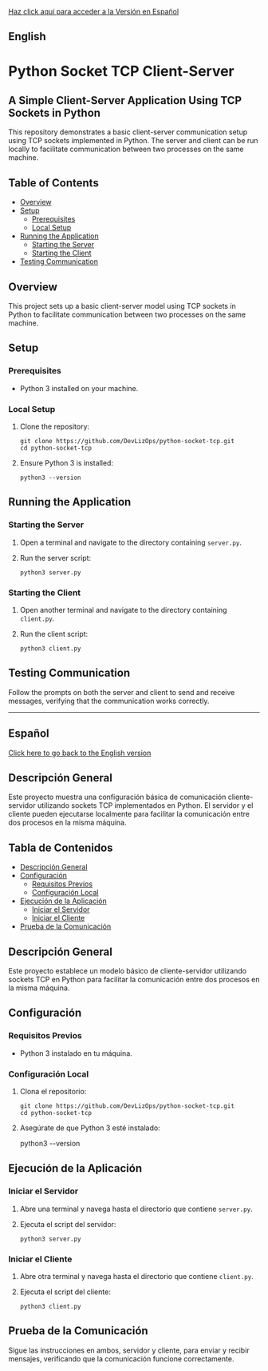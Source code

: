 [Haz click aquí para acceder a la Versión en Español](#español)

## English

# Python Socket TCP Client-Server
## A Simple Client-Server Application Using TCP Sockets in Python

This repository demonstrates a basic client-server communication setup using TCP sockets implemented in Python. The server and client can be run locally to facilitate communication between two processes on the same machine.

## Table of Contents

- [Overview](#overview)
- [Setup](#setup)
  - [Prerequisites](#prerequisites)
  - [Local Setup](#local-setup)
- [Running the Application](#running-the-application)
  - [Starting the Server](#starting-the-server)
  - [Starting the Client](#starting-the-client)
- [Testing Communication](#testing-communication)

## Overview

This project sets up a basic client-server model using TCP sockets in Python to facilitate communication between two processes on the same machine.

## Setup

### Prerequisites

- Python 3 installed on your machine.

### Local Setup

1. Clone the repository:

       git clone https://github.com/DevLizOps/python-socket-tcp.git
       cd python-socket-tcp

2. Ensure Python 3 is installed:

       python3 --version

## Running the Application

### Starting the Server

1. Open a terminal and navigate to the directory containing `server.py`.
2. Run the server script:

       python3 server.py

### Starting the Client

1. Open another terminal and navigate to the directory containing `client.py`.
2. Run the client script:

       python3 client.py

## Testing Communication

Follow the prompts on both the server and client to send and receive messages, verifying that the communication works correctly.

---

## Español

[Click here to go back to the English version](#english)

## Descripción General

Este proyecto muestra una configuración básica de comunicación cliente-servidor utilizando sockets TCP implementados en Python. El servidor y el cliente pueden ejecutarse localmente para facilitar la comunicación entre dos procesos en la misma máquina.

## Tabla de Contenidos

- [Descripción General](#descripción-general)
- [Configuración](#configuración)
  - [Requisitos Previos](#requisitos-previos)
  - [Configuración Local](#configuración-local)
- [Ejecución de la Aplicación](#ejecución-de-la-aplicación)
  - [Iniciar el Servidor](#iniciar-el-servidor)
  - [Iniciar el Cliente](#iniciar-el-cliente)
- [Prueba de la Comunicación](#prueba-de-la-comunicación)

## Descripción General

Este proyecto establece un modelo básico de cliente-servidor utilizando sockets TCP en Python para facilitar la comunicación entre dos procesos en la misma máquina.

## Configuración

### Requisitos Previos

- Python 3 instalado en tu máquina.

### Configuración Local

1. Clona el repositorio:

       git clone https://github.com/DevLizOps/python-socket-tcp.git
       cd python-socket-tcp

2. Asegúrate de que Python 3 esté instalado:

    python3 --version

## Ejecución de la Aplicación

### Iniciar el Servidor

1. Abre una terminal y navega hasta el directorio que contiene `server.py`.
2. Ejecuta el script del servidor:
   
       python3 server.py

### Iniciar el Cliente

1. Abre otra terminal y navega hasta el directorio que contiene `client.py`.
2. Ejecuta el script del cliente:

       python3 client.py

## Prueba de la Comunicación

Sigue las instrucciones en ambos, servidor y cliente, para enviar y recibir mensajes, verificando que la comunicación funcione correctamente.
